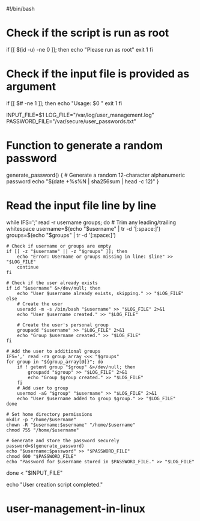 #!/bin/bash

# Check if the script is run as root
if [[ $(id -u) -ne 0 ]]; then
    echo "Please run as root"
    exit 1
fi

# Check if the input file is provided as argument
if [[ $# -ne 1 ]]; then
    echo "Usage: $0 <input-file>"
    exit 1
fi

INPUT_FILE=$1
LOG_FILE="/var/log/user_management.log"
PASSWORD_FILE="/var/secure/user_passwords.txt"

# Function to generate a random password
generate_password() {
    # Generate a random 12-character alphanumeric password
    echo "$(date +%s%N | sha256sum | head -c 12)"
}

# Read the input file line by line
while IFS=';' read -r username groups; do
    # Trim any leading/trailing whitespace
    username=$(echo "$username" | tr -d '[:space:]')
    groups=$(echo "$groups" | tr -d '[:space:]')

    # Check if username or groups are empty
    if [[ -z "$username" || -z "$groups" ]]; then
        echo "Error: Username or groups missing in line: $line" >> "$LOG_FILE"
        continue
    fi

    # Check if the user already exists
    if id "$username" &>/dev/null; then
        echo "User $username already exists, skipping." >> "$LOG_FILE"
    else
        # Create the user
        useradd -m -s /bin/bash "$username" >> "$LOG_FILE" 2>&1
        echo "User $username created." >> "$LOG_FILE"

        # Create the user's personal group
        groupadd "$username" >> "$LOG_FILE" 2>&1
        echo "Group $username created." >> "$LOG_FILE"
    fi

    # Add the user to additional groups
    IFS=',' read -ra group_array <<< "$groups"
    for group in "${group_array[@]}"; do
        if ! getent group "$group" &>/dev/null; then
            groupadd "$group" >> "$LOG_FILE" 2>&1
            echo "Group $group created." >> "$LOG_FILE"
        fi
        # Add user to group
        usermod -aG "$group" "$username" >> "$LOG_FILE" 2>&1
        echo "User $username added to group $group." >> "$LOG_FILE"
    done

    # Set home directory permissions
    mkdir -p "/home/$username"
    chown -R "$username:$username" "/home/$username"
    chmod 755 "/home/$username"

    # Generate and store the password securely
    password=$(generate_password)
    echo "$username:$password" >> "$PASSWORD_FILE"
    chmod 600 "$PASSWORD_FILE"
    echo "Password for $username stored in $PASSWORD_FILE." >> "$LOG_FILE"

done < "$INPUT_FILE"

echo "User creation script completed."
# user-management-in-linux
